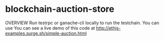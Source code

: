 # blockchain-auction-store
OVERVIEW
Run testrpc or ganache-cli locally to run the testchain. You can use You can see a live demo of this code at http://ethjs-examples.surge.sh/simple-auction.html

